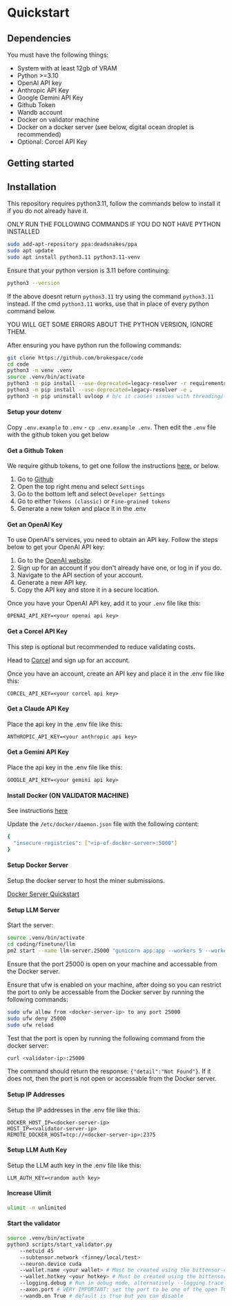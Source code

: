 # Quickstart


## Dependencies

You must have the following things:

- System with at least 12gb of VRAM
- Python >=3.10
- OpenAI API key
- Anthropic API Key
- Google Gemini API Key
- Github Token
- Wandb account
- Docker on validator machine
- Docker on a docker server (see below, digital ocean droplet is recommended)
- Optional: Corcel API Key
## Getting started


## Installation

This repository requires python3.11, follow the commands below to install it if you do not already have it.

ONLY RUN THE FOLLOWING COMMANDS IF YOU DO NOT HAVE PYTHON INSTALLED
```bash
sudo add-apt-repository ppa:deadsnakes/ppa
sudo apt update
sudo apt install python3.11 python3.11-venv
```

Ensure that your python version is 3.11 before continuing:
```bash
python3 --version
```

If the above doesnt return `python3.11` try using the command `python3.11` instead. If the cmd `python3.11` works, use that in place of every python command below. 

YOU WILL GET SOME ERRORS ABOUT THE PYTHON VERSION, IGNORE THEM.

After ensuring you have python run the following commands:
```bash
git clone https://github.com/brokespace/code
cd code
python3 -m venv .venv
source .venv/bin/activate
python3 -m pip install --use-deprecated=legacy-resolver -r requirements.txt
python3 -m pip install --use-deprecated=legacy-resolver -e .
python3 -m pip uninstall uvloop # b/c it causes issues with threading/loops
```



#### Setup your dotenv

Copy `.env.example` to `.env` - `cp .env.example .env`. Then edit the `.env` file with the github token you get below

#### Get a Github Token

We require github tokens, to get one follow the instructions [here](https://docs.github.com/en/authentication/keeping-your-account-and-data-secure/managing-your-personal-access-tokens), or below.

1. Go to [Github](http://Github.com)
2. Open the top right menu and select `Settings`
3. Go to the bottom left and select `Developer Settings`
4. Go to either `Tokens (classic)` or `Fine-grained tokens`
5. Generate a new token and place it in the .env

#### Get an OpenAI Key

To use OpenAI's services, you need to obtain an API key. Follow the steps below to get your OpenAI API key:

1. Go to the [OpenAI website](https://www.openai.com/).
2. Sign up for an account if you don't already have one, or log in if you do.
3. Navigate to the API section of your account.
4. Generate a new API key.
5. Copy the API key and store it in a secure location.

Once you have your OpenAI API key, add it to your `.env` file like this:

```
OPENAI_API_KEY=<your openai api key>
```

#### Get a Corcel API Key

This step is optional but recommended to reduce validating costs.

Head to [Corcel](https://app.corcel.io) and sign up for an account.

Once you have an account, create an API key and place it in the .env file like this:

```
CORCEL_API_KEY=<your corcel api key>
```

#### Get a Claude API Key

Place the api key in the .env file like this:

```
ANTHROPIC_API_KEY=<your anthropic api key>
```

#### Get a Gemini API Key

Place the api key in the .env file like this:

```
GOOGLE_API_KEY=<your gemini api key>
```


#### Install Docker (ON VALIDATOR MACHINE)

See instructions [here](https://docs.docker.com/engine/install/)

Update the `/etc/docker/daemon.json` file with the following content:
```bash
{
  "insecure-registries": ["<ip-of-docker-server>:5000"]
}
```

#### Setup Docker Server

Setup the docker server to host the miner submissions.

[Docker Server Quickstart](./swe.md)

#### Setup LLM Server

Start the server:

```bash
source .venv/bin/activate
cd coding/finetune/llm
pm2 start --name llm-server.25000 "gunicorn app:app --workers 5 --worker-class uvicorn.workers.UvicornWorker --bind 0.0.0.0:25000 --timeout 800"
```

Ensure that the port 25000 is open on your machine and accessable from the Docker server.

Ensure that ufw is enabled on your machine, after doing so you can restrict the port to only be accessable from the Docker server by running the following commands:

```bash 
sudo ufw allow from <docker-server-ip> to any port 25000
sudo ufw deny 25000
sudo ufw reload
```


Test that the port is open by running the following command from the docker server:

```bash
curl <validator-ip>:25000
```

The command should return the response: `{"detail":"Not Found"}`. If it does not, then the port is not open or accessable from the Docker server.

#### Setup IP Addresses

Setup the IP addresses in the .env file like this:

```
DOCKER_HOST_IP=<docker-server-ip>
HOST_IP=<validator-server-ip>
REMOTE_DOCKER_HOST=tcp://<docker-server-ip>:2375
```

#### Setup LLM Auth Key

Setup the LLM auth key in the .env file like this:

```
LLM_AUTH_KEY=<random auth key>
```

#### Increase Ulimit

```bash
ulimit -n unlimited
```

#### Start the validator



```bash
source .venv/bin/activate
python3 scripts/start_validator.py
    --netuid 45
    --subtensor.network <finney/local/test>
    --neuron.device cuda
    --wallet.name <your wallet> # Must be created using the bittensor-cli
    --wallet.hotkey <your hotkey> # Must be created using the bittensor-cli
    --logging.debug # Run in debug mode, alternatively --logging.trace for trace mode
    --axon.port # VERY IMPORTANT: set the port to be one of the open TCP ports on your machine
    --wandb.on True # default is true but you can disable
```


